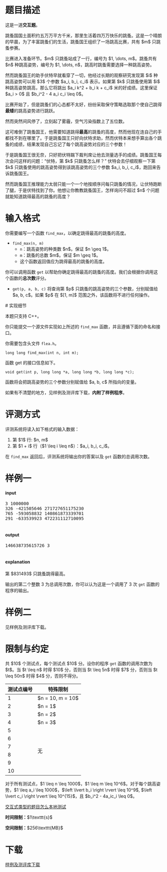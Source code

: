 # 题目描述

<p>这是一道<strong>交互题</strong>。</p>
<p>跳蚤国国土面积约五万万平方千米，那里生活着四万万快乐的跳蚤。这是一个晴朗的早晨，为了丰富跳蚤们的生活，跳蚤国王组织了一场跳高比赛，共有 $m$ 只跳蚤参赛。</p>
<p>比赛进入准备环节。$m$ 只跳蚤站成了一行，编号为 $1, \dots, m$。跳蚤共有 $n$ 种跳高姿势，编号为 $1, \dots, n$，跳高时跳蚤需要选择一种跳高姿势。</p>
<p>然而跳蚤国王的助手伏特早就看穿了一切，他经过长期的观察研究发现第 $i$ 种跳高姿势可以用 $3$ 个参数 $a_i, b_i, c_i$ 表示。如果第 $k$ 只跳蚤使用第 $i$ 种跳高姿势跳高，那么它将跳出 $a_i k^2 + b_i k + c_i$ 米的好成绩。这里保证 $a_i &gt; 0$ 且 $b_i^2 - 4 a_i c_i \leq 0$。</p>
<p>比赛开始了，但是跳蚤们的心态都不太好，纷纷采取保守策略选取那个使自己跳得<strong>最矮</strong>的跳高姿势进行跳跃。</p>
<p>然而突然间风停了，立刻起了雾霾，空气污染指数上了五位数。</p>
<p>这可难倒了跳蚤国王，他需要知道跳得<strong>最高</strong>的跳蚤的高度，然而他现在连自己的手都找不到在哪里了。于是跳蚤国王只好向伏特求助，然而伏特本来想手算出各个跳蚤的成绩，结果发现自己忘记了每个跳高姿势对应的三个参数！</p>
<p>于是跳蚤国王很无奈，只好把伏特踹下裁判席让他去测量选手的成绩。跳蚤国王每次会问这样的问题：“伏特，第 $k$ 只跳蚤怎么样？” 伏特会去仔细观察一下第 $k$ 只跳蚤使用的跳高姿势得到该跳高姿势的三个参数 $a_i, b_i, c_i$，跑回来告诉跳蚤国王。</p>
<p>然而跳蚤国王推理能力太弱只能一个一个地按顺序问每只跳蚤的情况，让伏特跑断了腿，于是伏特找到了你。他想让你教教跳蚤国王，怎样询问不超过 $n$ 个问题就能知道跳得最高的跳蚤的高度？</p>

# 输入格式


<p>你需要编写一个函数 <code>find_max</code>，以确定跳得最高的跳蚤的高度。</p>
<ul><li><code>find_max(n, m)</code><ul><li><code>n</code>：跳高姿势的种类数 $n$。保证 $n \geq 1$。</li>
<li><code>m</code>：跳蚤的总数 $m$。保证 $m \geq 1$。</li>
<li>这个函数返回值应为跳得最高的跳蚤的高度。</li>
</ul></li>
</ul><p>你可以调用函数 <code>get</code> 以帮助你确定跳得最高的跳蚤的高度。我们会根据你调用这个函数的<strong>总次数</strong>评分。</p>
<ul><li><code>get(p, a, b, c)</code> 将查询第 $p$ 只跳蚤的跳高姿势的三个参数，分别赋值给 $a, b, c$。如果 $p$ 在 $[1, m]$ 范围之外，该函数将不进行任何操作。</li>
</ul>
# 实现细节


<p>本题只支持 C++。</p>
<p>你只能提交一个源文件实现如上所述的 <code>find_max</code> 函数，并且遵循下面的命名和接口。</p>
<p>你需要包含头文件 <code>flea.h</code>。</p>
<pre><code class="sh_cpp">long long find_max(int n, int m);</code></pre>
<p>函数 get 的接口信息如下。</p>
<pre><code class="sh_cpp">void get(int p, long long *a, long long *b, long long *c);</code></pre>
<p>函数将会把跳高姿势的三个参数分别赋值给 $a, b, c$ 所指向的变量。</p>
<p>如果有不清楚的地方，见样例及测评库下载，<strong>内附了样例程序</strong>。</p>

# 评测方式


<p>评测系统将读入如下格式的输入数据：</p>
<ol><li>第 $1$ 行: $n, m$</li>
<li>第 $1 + i$ 行（$1 \leq i \leq n$）：$a_i, b_i, c_i$。</li>
</ol><p>在 <code>find_max</code> 返回后，评测系统将输出你的答案以及 <code>get</code> 函数的总调用次数。</p>

# 样例一


<h4>input</h4>
<pre>3 1000000
326 -421505646 271727651175230
765 -593058832 140861873339701
291 -633539923 472231112710095

</pre>

<h4>output</h4>
<pre>146638735615726 3

</pre>

<h4>explanation</h4>
<p>第 $831493$ 只跳蚤跳得最高。</p>
<p>输出的第二个整数 3 为总调用次数，你可以认为这是一个调用了 3 次 <code>get</code> 函数的程序的输出。</p>

# 样例二


<p>见样例及测评库下载。</p>

# 限制与约定


<p>共 $10$ 个测试点，每个测试点 $10$ 分。设你的程序 <code>get</code> 函数的调用次数为 $t$。当 $t \leq n$ 时得 $10$ 分，否则当 $t \leq 5n$ 时得 $7$ 分，否则当 $t \leq 50n$ 时得 $4$ 分，否则不得分。</p>
<div class="table-responsive">
<table class="table table-bordered table-text-center table-vertical-middle"><thead><tr><th>测试点编号</th>
<th>特殊限制</th>
</tr></thead><tbody><tr><td>1</td><td>$n = 10, m = 10$</td>
</tr><tr><td>2</td><td>$n = 1$</td></tr><tr><td>3</td><td>$n = 2$</td></tr><tr><td>4</td><td>$n = 3$</td></tr><tr><td>5</td><td rowspan="6">无</td></tr><tr><td>6</td></tr><tr><td>7</td></tr><tr><td>8</td></tr><tr><td>9</td></tr><tr><td>10</td></tr></tbody></table></div>

<p>对于所有测试点，$1 \leq n \leq 1000$，$1 \leq m \leq 10^6$。对于每个跳高姿势，$1 \leq a_i \leq 1000$，$\left \lvert b_i \right \rvert \leq 10^9$, $\left \lvert c_i \right \rvert \leq 10^{15}$，且 $b_i^2 - 4a_ic_i \leq 0$。</p>
<p><a href="/faq">交互式类型的题目怎么本地测试</a></p>
<p><strong>时间限制：</strong>$1\texttt{s}$</p>
<p><strong>空间限制：</strong>$256\texttt{MB}$</p>

# 下载


<p><a href="/download.php?type=problem&amp;id=165">样例及测评库下载</a></p>
